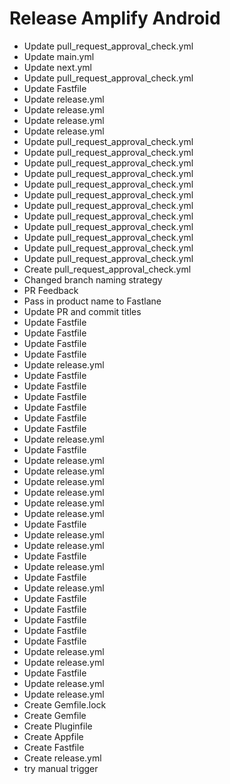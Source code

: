 
# Release Amplify Android 

- Update pull_request_approval_check.yml
- Update main.yml
- Update next.yml
- Update pull_request_approval_check.yml
- Update Fastfile
- Update release.yml
- Update release.yml
- Update release.yml
- Update release.yml
- Update pull_request_approval_check.yml
- Update pull_request_approval_check.yml
- Update pull_request_approval_check.yml
- Update pull_request_approval_check.yml
- Update pull_request_approval_check.yml
- Update pull_request_approval_check.yml
- Update pull_request_approval_check.yml
- Update pull_request_approval_check.yml
- Update pull_request_approval_check.yml
- Update pull_request_approval_check.yml
- Update pull_request_approval_check.yml
- Update pull_request_approval_check.yml
- Create pull_request_approval_check.yml
- Changed branch naming strategy
- PR Feedback
- Pass in product name to Fastlane
- Update PR and commit titles
- Update Fastfile
- Update Fastfile
- Update Fastfile
- Update Fastfile
- Update release.yml
- Update Fastfile
- Update Fastfile
- Update Fastfile
- Update Fastfile
- Update Fastfile
- Update Fastfile
- Update release.yml
- Update Fastfile
- Update release.yml
- Update release.yml
- Update release.yml
- Update release.yml
- Update release.yml
- Update release.yml
- Update Fastfile
- Update release.yml
- Update release.yml
- Update Fastfile
- Update release.yml
- Update Fastfile
- Update release.yml
- Update Fastfile
- Update Fastfile
- Update Fastfile
- Update Fastfile
- Update Fastfile
- Update release.yml
- Update release.yml
- Update Fastfile
- Update release.yml
- Update release.yml
- Create Gemfile.lock
- Create Gemfile
- Create Pluginfile
- Create Appfile
- Create Fastfile
- Create release.yml
- try manual trigger


